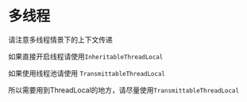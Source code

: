 # 多线程

请注意多线程情景下的上下文传递

如果直接开启线程请使用`InheritableThreadLocal`

如果使用线程池请使用 `TransmittableThreadLocal`

所以需要用到ThreadLocal的地方，请尽量使用`TransmittableThreadLocal`
